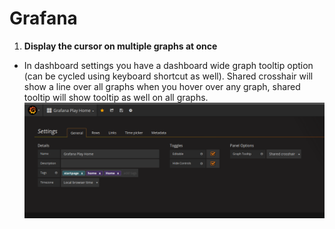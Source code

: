 # Grafana
1. **Display the cursor on multiple graphs at once**
  * In dashboard settings you have a dashboard wide graph tooltip option (can be cycled using keyboard shortcut as well). Shared crosshair will show a line over all graphs when you hover over any graph, shared tooltip will show tooltip as well on all graphs.
![Grafana settings](grafana_dashboard_settings.png "Grafana dashboard")
